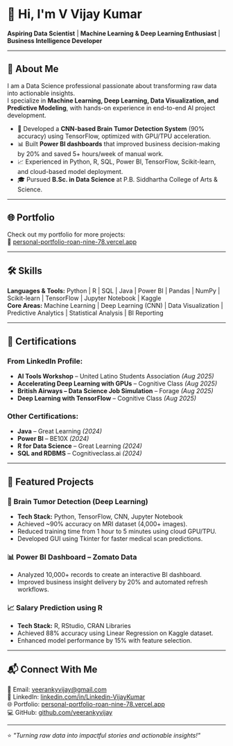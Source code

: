 # 👋 Hi, I'm V Vijay Kumar  

**Aspiring Data Scientist** | **Machine Learning & Deep Learning Enthusiast** | **Business Intelligence Developer**  

---

## 🚀 About Me
I am a Data Science professional passionate about transforming raw data into actionable insights.  
I specialize in **Machine Learning, Deep Learning, Data Visualization, and Predictive Modeling**, with hands-on experience in end-to-end AI project development.

- 🧠 Developed a **CNN-based Brain Tumor Detection System** (90% accuracy) using TensorFlow, optimized with GPU/TPU acceleration.
- 📊 Built **Power BI dashboards** that improved business decision-making by 20% and saved 5+ hours/week of manual work.
- 📈 Experienced in Python, R, SQL, Power BI, TensorFlow, Scikit-learn, and cloud-based model deployment.
- 🎓 Pursued **B.Sc. in Data Science** at P.B. Siddhartha College of Arts & Science.

---

## 🌐 Portfolio  
Check out my portfolio for more projects:  
🔗 [personal-portfolio-roan-nine-78.vercel.app](https://personal-portfolio-roan-nine-78.vercel.app/)

---

## 🛠 Skills
**Languages & Tools:** Python | R | SQL | Java | Power BI | Pandas | NumPy | Scikit-learn | TensorFlow | Jupyter Notebook | Kaggle  
**Core Areas:** Machine Learning | Deep Learning (CNN) | Data Visualization | Predictive Analytics | Statistical Analysis | BI Reporting  

---

## 📜 Certifications
### From LinkedIn Profile:
- **AI Tools Workshop** – United Latino Students Association *(Aug 2025)*  
- **Accelerating Deep Learning with GPUs** – Cognitive Class *(Aug 2025)*  
- **British Airways – Data Science Job Simulation** – Forage *(Aug 2025)*  
- **Deep Learning with TensorFlow** – Cognitive Class *(Aug 2025)*  

### Other Certifications:
- **Java** – Great Learning *(2024)*  
- **Power BI** – BE10X *(2024)*  
- **R for Data Science** – Great Learning *(2024)*  
- **SQL and RDBMS** – Cognitiveclass.ai *(2024)*  

---

## 📂 Featured Projects

### 🧠 Brain Tumor Detection (Deep Learning)
- **Tech Stack:** Python, TensorFlow, CNN, Jupyter Notebook  
- Achieved ~90% accuracy on MRI dataset (4,000+ images).  
- Reduced training time from 1 hour to 5 minutes using cloud GPU/TPU.  
- Developed GUI using Tkinter for faster medical scan predictions.

### 📊 Power BI Dashboard – Zomato Data
- Analyzed 10,000+ records to create an interactive BI dashboard.  
- Improved business insight delivery by 20% and automated refresh workflows.

### 📈 Salary Prediction using R
- **Tech Stack:** R, RStudio, CRAN Libraries  
- Achieved 88% accuracy using Linear Regression on Kaggle dataset.  
- Enhanced model performance by 15% with feature selection.

---

## 📬 Connect With Me
📧 Email: [veerankyvijay@gmail.com](mailto:veerankyvijay@gmail.com)  
💼 LinkedIn: [linkedin.com/in/Linkedin-VijayKumar](https://linkedin.com/in/Linkedin-VijayKumar)  
🌐 Portfolio: [personal-portfolio-roan-nine-78.vercel.app](https://personal-portfolio-roan-nine-78.vercel.app/)  
💻 GitHub: [github.com/veerankyvijay](https://github.com/veerankyvijay)  

---

⭐ *"Turning raw data into impactful stories and actionable insights!"*
